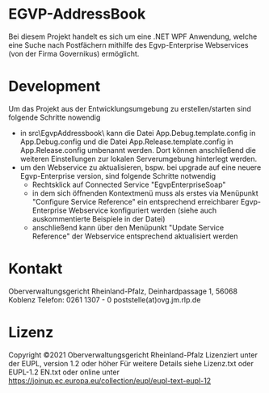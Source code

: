 
# EGVP-AddressBook
Bei diesem Projekt handelt es sich um eine .NET WPF Anwendung, welche eine Suche nach Postfächern mithilfe des Egvp-Enterprise Webservices (von der Firma Governikus) ermöglicht.

# Development

Um das Projekt aus der Entwicklungsumgebung zu erstellen/starten sind folgende Schritte nowendig
- in src\EgvpAddressbook\ kann die Datei App.Debug.template.config in App.Debug.config und die Datei App.Release.template.config in App.Release.config umbenannt werden. Dort können anschließend die weiteren Einstellungen zur lokalen Serverumgebung hinterlegt werden.
- um den Webservice zu aktualisieren, bspw. bei upgrade auf eine neuere Egvp-Enterprise version, sind folgende Schritte notwendig
  - Rechtsklick auf Connected Service "EgvpEnterpriseSoap" 
  - in dem sich öffnenden Kontextmenü muss als erstes via Menüpunkt "Configure Service Reference" ein entsprechend erreichbarer Egvp-Enterprise Webservice konfiguriert werden (siehe auch auskommentierte Beispiele in der Datei)
  - anschließend kann über den Menüpunkt "Update Service Reference" der Webservice entsprechend aktualisiert werden

# Kontakt

Oberverwaltungsgericht Rheinland-Pfalz, Deinhardpassage 1, 56068 Koblenz 
Telefon: 0261 1307 - 0
poststelle(at)ovg.jm.rlp.de

# Lizenz

Copyright ©2021 Oberverwaltungsgericht Rheinland-Pfalz 
Lizenziert unter der EUPL, version 1.2 oder höher
Für weitere Details siehe Lizenz.txt oder EUPL-1.2 EN.txt
oder online unter https://joinup.ec.europa.eu/collection/eupl/eupl-text-eupl-12